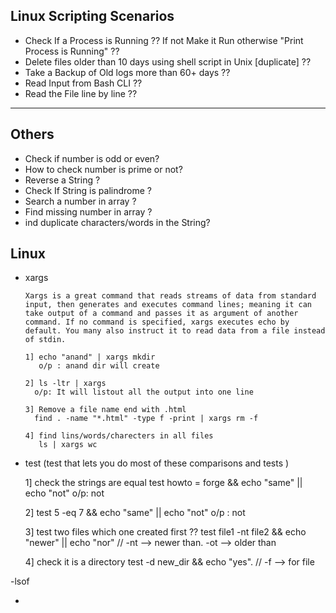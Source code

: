 ## Linux Scripting Scenarios


  - Check If a Process is Running ?? If not Make it Run otherwise "Print Process is Running" ??
  - Delete files older than 10 days using shell script in Unix [duplicate] ??
  - Take a Backup of Old logs more than 60+ days ??
  - Read Input from Bash CLI ??
  - Read the File line by line ??
  
  

----------------------------------

## Others
  - Check if number is odd or even?
  - How to check number is prime or not?
  - Reverse a String ?
  - Check If String is palindrome ?
  - Search a number in array ?
  - Find missing number in array ?
  - ind duplicate characters/words in the String?
  
  
## Linux

  - xargs
  
        Xargs is a great command that reads streams of data from standard input, then generates and executes command lines; meaning it can take output of a command and passes it as argument of another command. If no command is specified, xargs executes echo by default. You many also instruct it to read data from a file instead of stdin.
        
        1] echo "anand" | xargs mkdir
           o/p : anand dir will create
           
        2] ls -ltr | xargs
          o/p: It will listout all the output into one line
          
        3] Remove a file name end with .html
          find . -name "*.html" -type f -print | xargs rm -f
          
        4] find lins/words/charecters in all files
           ls | xargs wc
        
  - test (test that lets you do most of these comparisons and tests )
    
    1] check the strings are equal
        test howto = forge && echo "same" || echo "not"
        o/p: not
        
    2] test 5 -eq 7 && echo "same" || echo "not"
        o/p : not
        
    3] test two files which one created first ??
      test file1 -nt file2 && echo "newer" || echo "nor"  // -nt --> newer than. 
      -ot --> older than
      
    4] check it is a directory
      test -d new_dir && echo "yes". // -f --> for file
      
 -lsof
      
  - 
  
